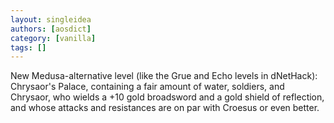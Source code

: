 ```yaml
---
layout: singleidea
authors: [aosdict]
category: [vanilla]
tags: []
---
```

New Medusa-alternative level (like the Grue and Echo levels in dNetHack): Chrysaor's Palace, containing a fair amount of water, soldiers, and Chrysaor, who wields a +10 gold broadsword and a gold shield of reflection, and whose attacks and resistances are on par with Croesus or even better.
